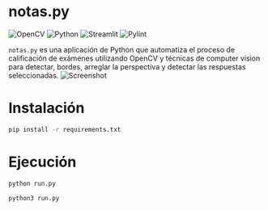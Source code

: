 # notas.py

![OpenCV](https://img.shields.io/badge/OpenCV-3.3.0.10-red)
![Python](https://img.shields.io/badge/Python-3.10+-blue)
![Streamlit](https://img.shields.io/badge/Powered%20by-Streamlit-ff4b4b)
![Pylint](https://mperlet.github.io/pybadge/badges/9.54.svg)

`notas.py` es una aplicación de Python que automatiza el proceso de calificación de exámenes utilizando OpenCV y técnicas de computer vision para detectar, bordes, arreglar la perspectiva y detectar las respuestas seleccionadas.
![Screenshot](https://ucarecdn.com/d7e7932b-e0c8-4b02-a40d-9d216214b4ec/Screenshot20240523232825.png)
# Instalación
```bash
pip install -r requirements.txt
```

# Ejecución
```bash
python run.py
```
```bash
python3 run.py
```
